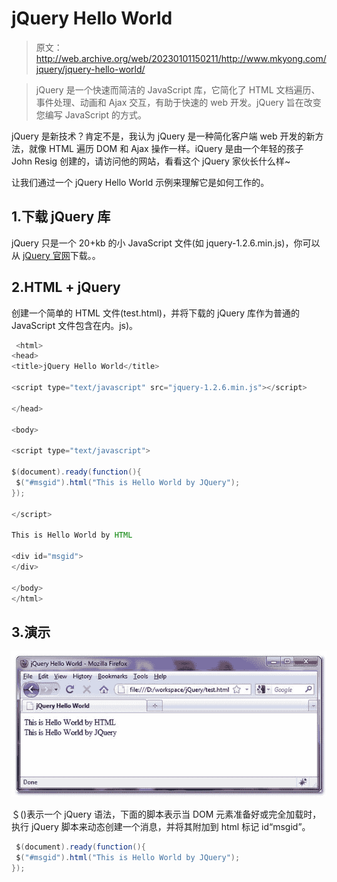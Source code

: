 # jQuery Hello World

> 原文：<http://web.archive.org/web/20230101150211/http://www.mkyong.com/jquery/jquery-hello-world/>

> jQuery 是一个快速而简洁的 JavaScript 库，它简化了 HTML 文档遍历、事件处理、动画和 Ajax 交互，有助于快速的 web 开发。jQuery 旨在改变您编写 JavaScript 的方式。

jQuery 是新技术？肯定不是，我认为 jQuery 是一种简化客户端 web 开发的新方法，就像 HTML 遍历 DOM 和 Ajax 操作一样。iQuery 是由一个年轻的孩子 John Resig 创建的，请访问他的网站，看看这个 jQuery 家伙长什么样~

让我们通过一个 jQuery Hello World 示例来理解它是如何工作的。

## 1.下载 jQuery 库

jQuery 只是一个 20+kb 的小 JavaScript 文件(如 jquery-1.2.6.min.js)，你可以从 [jQuery 官网](http://web.archive.org/web/20220618072947/https://jquery.com/)下载。。

## 2.HTML + jQuery

创建一个简单的 HTML 文件(test.html)，并将下载的 jQuery 库作为普通的 JavaScript 文件包含在内。js)。

```java
 <html>
<head>
<title>jQuery Hello World</title>

<script type="text/javascript" src="jquery-1.2.6.min.js"></script>

</head>

<body>

<script type="text/javascript">

$(document).ready(function(){
 $("#msgid").html("This is Hello World by JQuery");
});

</script>

This is Hello World by HTML

<div id="msgid">
</div>

</body>
</html> 
```

## 3.演示

![](img/96a52944cd5a2d12996c30f055b117ae.png "jQuery-Hello-World")

＄()表示一个 jQuery 语法，下面的脚本表示当 DOM 元素准备好或完全加载时，执行 jQuery 脚本来动态创建一个消息，并将其附加到 html 标记 id“msgid”。

```java
 $(document).ready(function(){
 $("#msgid").html("This is Hello World by JQuery");
}); 
```

<input type="hidden" id="mkyong-current-postId" value="324">